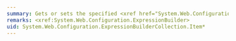 ```yaml
---
summary: Gets or sets the specified <xref href="System.Web.Configuration.ExpressionBuilder"></xref> object.
remarks: <xref:System.Web.Configuration.ExpressionBuilder>
uid: System.Web.Configuration.ExpressionBuilderCollection.Item*
---
```

